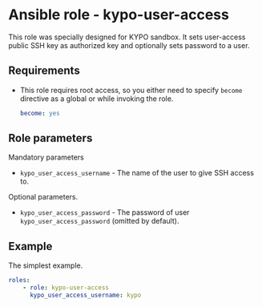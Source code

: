# Ansible role - kypo-user-access

This role was specially designed for KYPO sandbox. It sets user-access public
SSH key as authorized key and optionally sets password to a user.

## Requirements

* This role requires root access, so you either need to specify `become` directive as a global or while invoking the role.

    ```yml
    become: yes
    ```

## Role parameters

Mandatory parameters

* `kypo_user_access_username` - The name of the user to give SSH access to.

Optional parameters.

* `kypo_user_access_password` - The password of user `kypo_user_access_password` (omitted by default).

## Example

The simplest example.

```yml
roles:
    - role: kypo-user-access
      kypo_user_access_username: kypo
```
